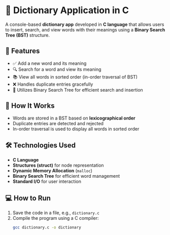 # 📘 Dictionary Application in C

A console-based **dictionary app** developed in **C language** that allows users to insert, search, and view words with their meanings using a **Binary Search Tree (BST)** structure.

## 🚀 Features

- ✅ Add a new word and its meaning  
- 🔍 Search for a word and view its meaning  
- 📚 View all words in sorted order (in-order traversal of BST)  
- ❌ Handles duplicate entries gracefully  
- 🌳 Utilizes Binary Search Tree for efficient search and insertion  

## 🧠 How It Works

- Words are stored in a BST based on **lexicographical order**
- Duplicate entries are detected and rejected
- In-order traversal is used to display all words in sorted order

## 🛠️ Technologies Used

- **C Language**  
- **Structures (struct)** for node representation  
- **Dynamic Memory Allocation** (`malloc`)  
- **Binary Search Tree** for efficient word management  
- **Standard I/O** for user interaction

## 💻 How to Run

1. Save the code in a file, e.g., `dictionary.c`
2. Compile the program using a C compiler:
   ```bash
   gcc dictionary.c -o dictionary
